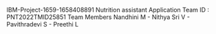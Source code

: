 IBM-Project-1659-1658408891
Nutrition assistant Application
Team ID : PNT2022TMID25851
Team Members
Nandhini M - Nithya Sri V - Pavithradevi S - Preethi L
